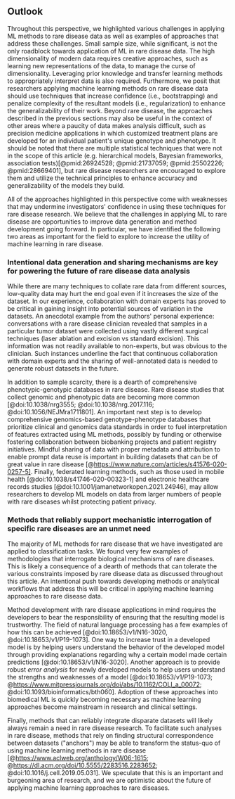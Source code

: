 ## Outlook

Throughout this perspective, we highlighted various challenges in applying ML methods to rare disease data as well as examples of approaches that address these challenges.
Small sample size, while significant, is not the only roadblock towards application of ML in rare disease data.
The high dimensionality of modern data requires creative approaches, such as learning new representations of the data, to manage the curse of dimensionality.
Leveraging prior knowledge and transfer learning methods to appropriately interpret data is also required.
Furthermore, we posit that researchers applying machine learning methods on rare disease data should use techniques that increase confidence (i.e., bootstrapping) and penalize complexity of the resultant models (i.e., regularization) to enhance the generalizability of their work. 
Beyond rare disease, the approaches described in the previous sections may also be useful in the context of other areas where a paucity of data makes analysis difficult, such as precision medicine applications in which customized treatment plans are developed for an individual patient's unique genotype and phenotype.
It should be noted that there are multiple statistical techniques that were not in the scope of this article (e.g. hierarchical models, Bayesian frameworks, association tests)[@pmid:26924528; @pmid:21737059; @pmid:25502226; @pmid:28669401], but rare disease researchers are encouraged to explore them and utilize the technical principles to enhance accuracy and generalizability of the models they build.

All of the approaches highlighted in this perspective come with weaknesses that may undermine investigators' confidence in using these techniques for rare disease research.
We believe that the challenges in applying ML to rare disease are opportunities to improve data generation and method development going forward.
In particular, we have identified the following two areas as important for the field to explore to increase the utility of machine learning in rare disease.

### Intentional data generation and sharing mechanisms are key for powering the future of rare disease data analysis

While there are many techniques to collate rare data from different sources, low-quality data may hurt the end goal even if it increases the size of the dataset.
In our experience, collaboration with domain experts has proved to be critical in gaining insight into potential sources of variation in the datasets.
An anecdotal example from the authors' personal experience: conversations with a rare disease clinician revealed that samples in a particular tumor dataset were collected using vastly different surgical techniques (laser ablation and excision vs standard excision).
This information was not readily available to non-experts, but was obvious to the clinician. 
Such instances underline the fact that continuous collaboration with domain experts and the sharing of well-annotated data is needed to generate robust datasets in the future.

In addition to sample scarcity, there is a dearth of comprehensive phenotypic-genotypic databases in rare disease.
Rare disease studies that collect genomic and phenotypic data are becoming more common [@doi:10.1038/nrg3555; @doi:10.1038/nrg.2017.116; @doi:10.1056/NEJMra1711801].
An important next step is to develop comprehensive genomics-based genotype-phenotype databases that prioritize clinical and genomics data standards in order to fuel interpretation of features extracted using ML methods, possibly by funding or otherwise fostering collaboration between biobanking projects and patient registry initiatives. 
Mindful sharing of data with proper metadata and attribution to enable prompt data reuse is important in building datasets that can be of great value in rare disease [@https://www.nature.com/articles/s41576-020-0257-5].
Finally, federated learning methods, such as those used in mobile health [@doi:10.1038/s41746-020-00323-1] and electronic healthcare records studies [@doi:10.1001/jamanetworkopen.2021.24946], may allow researchers to develop ML models on data from larger numbers of people with rare diseases whilst protecting patient privacy. 

### Methods that reliably support mechanistic interrogation of specific rare diseases are an unmet need

The majority of ML methods for rare disease that we have investigated are applied to classification tasks. 
We found very few examples of methodologies that interrogate biological mechanisms of rare diseases. 
This is likely a consequence of a dearth of methods that can tolerate the various constraints imposed by rare disease data as discussed throughout this article.
An intentional push towards developing methods or analytical workflows that address this will be critical in applying machine learning approaches to rare disease data.

Method development with rare disease applications in mind requires the developers to bear the responsibility of ensuring that the resulting model is trustworthy.
The field of natural language processing has a few examples of how this can be achieved [@doi:10.18653/v1/N16-3020, @doi:10.18653/v1/P19-1073].
One way to increase trust in a developed model is by helping users understand the behavior of the developed model through providing explanations regarding why a certain model made certain predictions [@doi:10.18653/v1/N16-3020].
Another approach is to provide robust _error analysis_ for newly developed models to help users understand the strengths and weaknesses of a model [@doi:10.18653/v1/P19-1073; @https://www.mitpressjournals.org/doi/abs/10.1162/COLI_a_00072; @doi:10.1093/bioinformatics/bth060].
Adoption of these approaches into biomedical ML is quickly becoming necessary as machine learning approaches become mainstream in research and clinical settings.

Finally, methods that can reliably integrate disparate datasets will likely always remain a need in rare disease research. 
To facilitate such analyses in rare disease, methods that rely on finding structural correspondence between datasets ("anchors") may be able to transform the status-quo of using machine learning methods in rare disease [@https://www.aclweb.org/anthology/W06-1615; @https://dl.acm.org/doi/10.5555/2283516.2283652; @doi:10.1016/j.cell.2019.05.031].
We speculate that this is an important and burgeoning area of research, and we are optimistic about the future of applying machine learning approaches to rare diseases.

